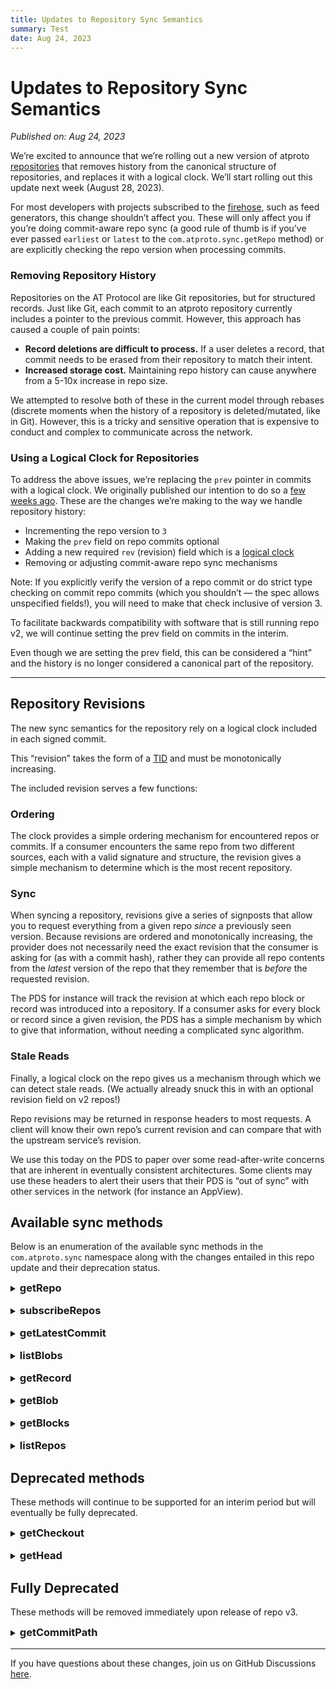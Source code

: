 ```yaml
---
title: Updates to Repository Sync Semantics
summary: Test
date: Aug 24, 2023
---
```

# Updates to Repository Sync Semantics
*Published on: Aug 24, 2023*

We’re excited to announce that we’re rolling out a new version of atproto [repositories](https://atproto.com/guides/data-repos) that removes history from the canonical structure of repositories, and replaces it with a logical clock. We’ll start rolling out this update next week (August 28, 2023).

For most developers with projects subscribed to the [firehose](https://atproto.com/community/projects#firehose), such as feed generators, this change shouldn’t affect you. These will only affect you if you’re doing commit-aware repo sync (a good rule of thumb is if you’ve ever passed `earliest` or `latest` to the `com.atproto.sync.getRepo` method) or are explicitly checking the repo version when processing commits.

### Removing Repository History 

Repositories on the AT Protocol are like Git repositories, but for structured records. Just like Git, each commit to an atproto repository currently includes a pointer to the previous commit. However, this approach has caused a couple of pain points:

* **Record deletions are difficult to process.** If a user deletes a record, that commit needs to be erased from their repository to match their intent. 
* **Increased storage cost.** Maintaining repo history can cause anywhere from a 5-10x increase in repo size.

We attempted to resolve both of these in the current model through rebases (discrete moments when the history of a repository is deleted/mutated, like in Git). However, this is a tricky and sensitive operation that is expensive to conduct and complex to communicate across the network.

### Using a Logical Clock for Repositories 

To address the above issues, we’re replacing the `prev` pointer in commits with a logical clock. We originally published our intention to do so a [few weeks ago](https://github.com/bluesky-social/atproto/discussions/1410). These are the changes we’re making to the way we handle repository history: 

* Incrementing the repo version to `3`
* Making the `prev` field on repo commits optional
* Adding a new required `rev` (revision) field which is a [logical clock](https://en.wikipedia.org/wiki/Logical_clock)
* Removing or adjusting commit-aware repo sync mechanisms

Note: If you explicitly verify the version of a repo commit or do strict type checking on commit repo commits (which you shouldn’t — the spec allows unspecified fields!), you will need to make that check inclusive of version 3.

To facilitate backwards compatibility with software that is still running repo v2, we will continue setting the prev field on commits in the interim.

Even though we are setting the prev field, this can be considered a “hint” and the history is no longer considered a canonical part of the repository.

---

## Repository Revisions

The new sync semantics for the repository rely on a logical clock included in each signed commit. 

This “revision” takes the form of a [TID](https://atproto.com/specs/record-key#record-key-type-tid) and must be monotonically increasing.

The included revision serves a few functions:

### Ordering

The clock provides a simple ordering mechanism for encountered repos or commits. If a consumer encounters the same repo from two different sources, each with a valid signature and structure, the revision gives a simple mechanism to determine which is the most recent repository.

### Sync

When syncing a repository, revisions give a series of signposts that allow you to request everything from a given repo _since_ a previously seen version. Because revisions are ordered and monotonically increasing, the provider does not necessarily need the exact revision that the consumer is asking for (as with a commit hash), rather they can provide all repo contents from the _latest_ version of the repo that they remember that is _before_ the requested revision.

The PDS for instance will track the revision at which each repo block or record was introduced into a repository. If a consumer asks for every block or record since a given revision, the PDS has a simple mechanism by which to give that information, without needing a complicated sync algorithm.

### Stale Reads

Finally, a logical clock on the repo gives us a mechanism through which we can detect stale reads. (We actually already snuck this in with an optional revision field on v2 repos!)

Repo revisions may be returned in response headers to most requests. A client will know their own repo’s current revision and can compare that with the upstream service’s revision.

We use this today on the PDS to paper over some read-after-write concerns that are inherent in eventually consistent architectures. Some clients may use these headers to alert their users that their PDS is “out of sync” with other services in the network (for instance an AppView).

## Available sync methods

Below is an enumeration of the available sync methods in the `com.atproto.sync` namespace along with the changes entailed in this repo update and their deprecation status.

<details style="margin-bottom: 1rem">
    <summary> <h3 style="display: inline"> getRepo </h3>
    </summary>
    <div>
        <p>This is the primary RPC sync method. It allows a consumer to download an entire copy of a repository. Optionally, it allows them to signal the last revision they saw so that the provider may be able to send less data.</p>
        <h4>Changes</h4>
        <ul>
            <li>Remove optional latest & earliest params</li>
            <li>Add optional <code>since</code> param (rev of the last seen commit)</li>
        </ul>
        <h4>Backwards-compatability path</h4>
        <ul>
            <li>If a consumer sends latest or earliest, they are simply ignored & the consumer will get the full copy of the repo</li>
        </ul>
        <h4> Implementation notes </h4>
        <ul>
            <li>With the optional rev param, there is no expectation that a service provides only the blocks created since that rev. We call this a “coarse diff” as additional blocks may be provided.</li>
            <li>The PDS has a simple way of calculating blocks since some rev, if a service has no such mechanism, they are free to send the entire repository along.</li>
        </ul>
    </div>
</details>


<details style="margin-bottom: 1rem">
    <summary> <h3 style="display: inline"> subscribeRepos </h3>
    </summary>
    <div>
        <p>This is the primary streaming sync method. It provides a stream of repo commits and their related diffs.</p>
        <h4>Changes</h4>
        <ul>
            <li>Added new required <code>rev</code> field to the commit event (rev of the current commit)</li>
            <li>Added new required <code>since</code> field to the commit event (_previously_ emitted rev for the repo of the current commit)</li>
            <li>We no longer send out rebase events (though they are still technically supported in the schema)</li>
        </ul>
        <h4>Backwards-compatability path</h4>
        <ul>
            <li>We continue sending <code>prev</code> in events</li>
            <li>Now events will validate against the previous schema</li>
        </ul>
        <h4>Future Changes</h4>
        <ul>
            <li>Deprecate support for rebases</li>
            <li>Possibly deprecate the required <code>prev</code> field
            <li>Possibly deprecate the full route in favor of a new streaming v2 endpoint (TBD)</li>
        </ul>
    </div>
</details>

<details style="margin-bottom: 1rem">
    <summary> <h3 style="display: inline"> getLatestCommit </h3>
    </summary>
    <div>
        <p>Takes the place of <code>getHead</code> (we’re moving away from “head” as a term).</p>
        <h4>Changes</h4>
        <ul>
            <li>Changed name of <code>root</code> property on response to <code>cid</code></li>
            <li>Added new <code>rev</code> property to response</li>
        </ul>
    </div>
</details>

<details style="margin-bottom: 1rem">
    <summary> <h3 style="display: inline"> listBlobs </h3>
    </summary>
    <div>
        <p>Same changes as <code>getRepo</code> - switch from latest & earliest to rev.</p>
    </div>
</details>

<details style="margin-bottom: 1rem">
    <summary> <h3 style="display: inline"> getRecord </h3>
    </summary>
    <div>
        <p>No changes.</p>
    </div>
</details>

<details style="margin-bottom: 1rem">
    <summary> <h3 style="display: inline"> getBlob </h3>
    </summary>
    <div>
        <p>No changes.</p>
    </div>
</details>

<details style="margin-bottom: 1rem">
    <summary> <h3 style="display: inline"> getBlocks </h3>
    </summary>
    <div>
        <p>No changes.</p>
    </div>
</details>

<details style="margin-bottom: 1rem">
    <summary> <h3 style="display: inline"> listRepos </h3>
    </summary>
    <div>
        <p>No changes.</p>
    </div>
</details>

## Deprecated methods

These methods will continue to be supported for an interim period but will eventually be fully deprecated.

<details style="margin-bottom: 1rem">
    <summary> <h3 style="display: inline"> getCheckout </h3>
    </summary>
    <div>
        <p>Deprecated in favor of the new <code>getRepo</code>.</p>
        <p>The functionality is the same as getRepo with no rev set.</p>
    </div>
</details>

<details style="margin-bottom: 1rem">
    <summary> <h3 style="display: inline"> getHead </h3>
    </summary>
    <div>
        <p>Renamed to (and thus deprecated in favor of) <code>getLatestCommit</code>.</p>
    </div>
</details>

## Fully Deprecated

These methods will be removed immediately upon release of repo v3.

<details style="margin-bottom: 1rem">
    <summary> <h3 style="display: inline"> getCommitPath </h3>
    </summary>
    <div>
        <p>The method no longer has meaning with history-less repos.</p>
    </div>
</details>

---

If you have questions about these changes, join us on GitHub Discussions [here](https://github.com/bluesky-social/atproto/discussions/1410).